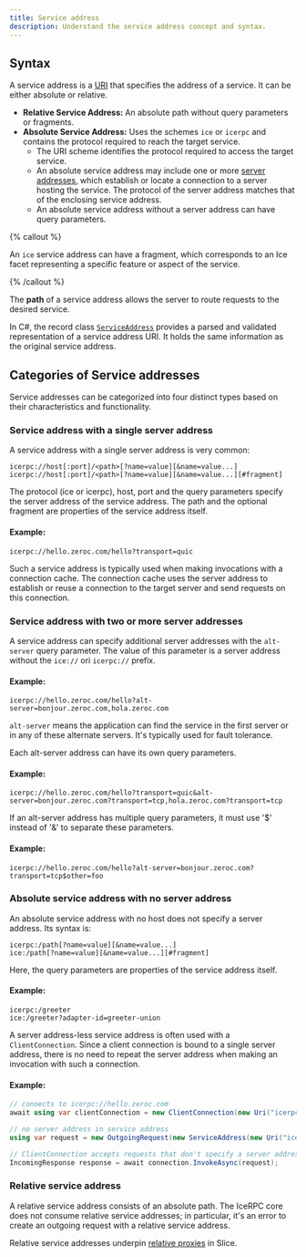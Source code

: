 ```yaml
---
title: Service address
description: Understand the service address concept and syntax.
---
```


## Syntax

A service address is a [URI][uri] that specifies the address of a service. It can be either absolute or relative.

- **Relative Service Address:** An absolute path without query parameters or fragments.
- **Absolute Service Address:** Uses the schemes `ice` or `icerpc` and contains the protocol required to reach the target
  service.
  - The URI scheme identifies the protocol required to access the target service.
  - An absolute service address may include one or more [server addresses](../connection/server-address), which establish
    or locate a connection to a server hosting the service. The protocol of the server address matches that of the
    enclosing service address.
  - An absolute service address without a server address can have query parameters.


{% callout %}

An `ice` service address can have a fragment, which corresponds to an Ice facet representing a specific feature or
aspect of the service.

{% /callout %}

The **path** of a service address allows the server to route requests to the desired service.

In C#, the record class [`ServiceAddress`][service-address] provides a parsed and validated representation of a service
address URI. It holds the same information as the original service address.

## Categories of Service addresses

Service addresses can be categorized into four distinct types based on their characteristics and functionality.

### Service address with a single server address

A service address with a single server address is very common:

```
icerpc://host[:port]/<path>[?name=value][&name=value...]
icerpc://host[:port]/<path>[?name=value][&name=value...][#fragment]
```

The protocol (ice or icerpc), host, port and the query parameters specify the server address of the service address. The
path and the optional fragment are properties of the service address itself.

#### Example:

```
icerpc://hello.zeroc.com/hello?transport=quic
```

Such a service address is typically used when making invocations with a connection cache. The connection cache uses the
server address to establish or reuse a connection to the target server and send requests on this connection.

### Service address with two or more server addresses

A service address can specify additional server addresses with the `alt-server` query parameter. The value of this
parameter is a server address without the `ice://` ori `icerpc://` prefix.

#### Example:

```
icerpc://hello.zeroc.com/hello?alt-server=bonjour.zeroc.com,hola.zeroc.com
```

`alt-server` means the application can find the service in the first server or in any of these alternate servers. It's
typically used for fault tolerance.

Each alt-server address can have its own query parameters.

#### Example:

```
icerpc://hello.zeroc.com/hello?transport=quic&alt-server=bonjour.zeroc.com?transport=tcp,hola.zeroc.com?transport=tcp
```

If an alt-server address has multiple query parameters, it must use '$' instead of '&' to separate these parameters.

#### Example:

```
icerpc://hello.zeroc.com/hello?alt-server=bonjour.zeroc.com?transport=tcp$other=foo
```

### Absolute service address with no server address

An absolute service address with no host does not specify a server address. Its syntax is:

```
icerpc:/path[?name=value][&name=value...]
ice:/path[?name=value][&name=value...][#fragment]
```

Here, the query parameters are properties of the service address itself.

#### Example:

```
icerpc:/greeter
ice:/greeter?adapter-id=greeter-union
```

A server address-less service address is often used with a `ClientConnection`. Since a client connection is bound to a
single server address, there is no need to repeat the server address when making an invocation with such a connection.

#### Example:

```csharp
// connects to icerpc://hello.zeroc.com
await using var clientConnection = new ClientConnection(new Uri("icerpc://hello.zeroc.com"));

// no server address in service address
using var request = new OutgoingRequest(new ServiceAddress(new Uri("icerpc:/greeter")));

// ClientConnection accepts requests that don't specify a server address
IncomingResponse response = await connection.InvokeAsync(request);
```

### Relative service address

A relative service address consists of an absolute path. The IceRPC core does not consume relative service addresses;
in particular, it's an error to create an outgoing request with a relative service address.

Relative service addresses underpin [relative proxies][relative-proxies] in Slice.

[relative-proxies]: ../../../slice/language-guide/proxy-types#relative-proxy
[service-address]: csharp:IceRpc.ServiceAddress
[uri]: https://en.wikipedia.org/wiki/Uniform_Resource_Identifier
